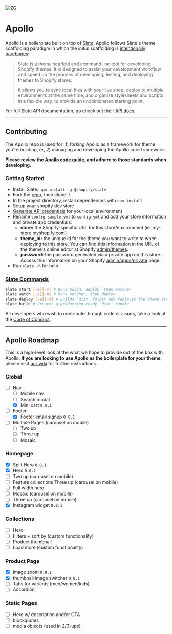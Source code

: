 ![ZG](http://i.imgur.com/kTma7I0.jpg)

# Apollo

Apollo is a boilerplate built on top of [Slate](https://shopify.github.io/slate/). Apollo follows Slate's theme scaffolding paradigm in which the initial scaffolding is [intentionally barebones](https://shopify.github.io/slate/theme/#intentionally-blank):

> Slate is a theme scaffold and command line tool for developing Shopify themes. It is designed to assist your development workflow and speed up the process of developing, testing, and deploying themes to Shopify stores.
>
> It allows you to sync local files with your live shop, deploy to multiple environments at the same time, and organize stylesheets and scripts in a flexible way.
to provide an unopinionated starting point.

For full Slate API documentation, go check out their [API docs](https://shopify.github.io/slate/).

---

## Contributing

The Apollo repo is used for: 1) forking Apollo as a framework for theme you're building, _or_, 2) managing and developing the Apollo core framework.

**Please review the [Apollo code guide](https://github.com/zehnergroup/apollo/wiki/Code-Guide), and adhere to those standards when developing.**

### Getting Started

- Install Slate: `npm install -g @shopify/slate`
- Fork the [repo](https://github.com/zehnergroup/apollo/), then clone it
- In the project directory, install dependences with `npm install`
- Setup your shopify dev store
- [Generate API credentials](https://help.shopify.com/api/getting-started/api-credentials#get-credentials-through-the-shopify-admin) for your local environment
- Rename `config-sample.yml` to `config.yml` and add your store information and private app credentials:
  - **store:** the Shopify-specific URL for this store/environment (ie. my-store.myshopify.com)
  - **theme_id:** the unique id for the theme you want to write to when deploying to this store. You can find this information in the URL of the theme's online editor at Shopify [admin/themes](https://shopify.com/admin/themes).
  - **password:** the password generated via a private app on this store.  Access this information on your Shopify [admin/apps/private](https://shopify.com/admin/apps/private) page.
- Run `slate -h` for help

### [Slate Commands](https://shopify.github.io/slate/commands/)

```bash
slate start [-e][-m] # Runs build, deploy, then watcher
slate watch [-e][-n] # Runs watcher, then deploy
slate deploy [-e][-m] # Builds `dist` folder and replaces the theme set in config.yml
slate build # Creates a production-ready `dist` bundle
```

All developers who wish to contribute through code or issues, take a look at the
[Code of Conduct](https://github.com/zehnergroup/master/CODE_OF_CONDUCT.md).

---

## Apollo Roadmap

This is a high-level look at the what we hope to provide out of the box with Apollo. **If you are looking to use Apollo as the boilerplate for your theme**, please visit [our wiki](https://github.com/zehnergroup/apollo/wiki/So-you-want-to-use-Apollo-as-a-boilerplate%3F) for further instructions.

### Global

- [ ] Nav
  - [ ] Mobile nav
  - [ ] Search modal
  - [x] Mini cart `0.0.1`
- [ ] Footer
  - [x] Footer email signup  `0.0.1`
- [ ] Multiple Pages (carousel on mobile)
  - [ ] Two up
  - [ ] Three up
  - [ ] Mosaic

### Homepage

- [x] Split Hero `0.0.1`
- [x] Hero `0.0.1`
- [ ] Two up (carousel on mobile)
- [ ] Feature collections Three up (carousel on mobile)
- [ ] Full width hero
- [ ] Mosaic (carousel on mobile)
- [ ] Three up (carousel on mobile)
- [x] Instagram widget `0.0.1`

### Collections

- [ ] Hero
- [ ] Filters + sort by (custom functionality)
- [ ] Product thumbnail
- [ ] Load more (custom functionality)

### Product Page

- [x] image zoom `0.0.1`
- [x] thumbnail image switcher `0.0.1`
- [ ] Tabs for variants (men/women/kids)
- [ ] Accordion

### Static Pages

- [ ] Hero w/ description and/or CTA
- [ ] blockquotes
- [ ] media objects (used in 2/3-ups)
